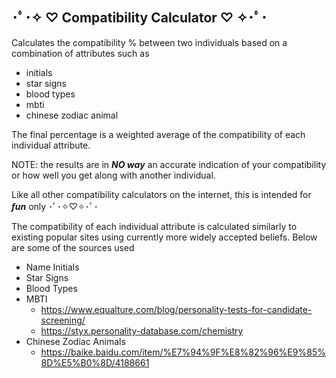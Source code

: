 ## ･ﾟ･✧ ♡ Compatibility Calculator ♡ ✧･ﾟ･
Calculates the compatibility % between two individuals based on a combination of attributes such as 
* initials
* star signs
* blood types
* mbti
* chinese zodiac animal

The final percentage is a weighted average of the compatibility of each individual attribute. 

NOTE: the results are in _**NO way**_ an accurate indication of your compatibility or how well you get along with another individual. 

Like all other compatibility calculators on the internet, this is intended for _**fun**_ only ･ﾟ･✧♡✧･ﾟ･

The compatibility of each individual attribute is calculated similarly to existing popular sites using currently more widely accepted beliefs.
Below are some of the sources used 
* Name Initials
* Star Signs
* Blood Types
* MBTI
  * https://www.equalture.com/blog/personality-tests-for-candidate-screening/
  * https://styx.personality-database.com/chemistry
* Chinese Zodiac Animals
  * https://baike.baidu.com/item/%E7%94%9F%E8%82%96%E9%85%8D%E5%B0%8D/4188661 
